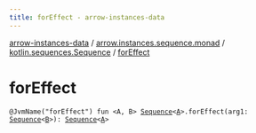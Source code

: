 ```yaml
---
title: forEffect - arrow-instances-data
---
```


[arrow-instances-data](../../index.html) / [arrow.instances.sequence.monad](../index.html) / [kotlin.sequences.Sequence](index.html) / [forEffect](./for-effect.html)

# forEffect

`@JvmName("forEffect") fun <A, B> `[`Sequence`](https://kotlinlang.org/api/latest/jvm/stdlib/kotlin.sequences/-sequence/index.html)`<`[`A`](for-effect.html#A)`>.forEffect(arg1: `[`Sequence`](https://kotlinlang.org/api/latest/jvm/stdlib/kotlin.sequences/-sequence/index.html)`<`[`B`](for-effect.html#B)`>): `[`Sequence`](https://kotlinlang.org/api/latest/jvm/stdlib/kotlin.sequences/-sequence/index.html)`<`[`A`](for-effect.html#A)`>`